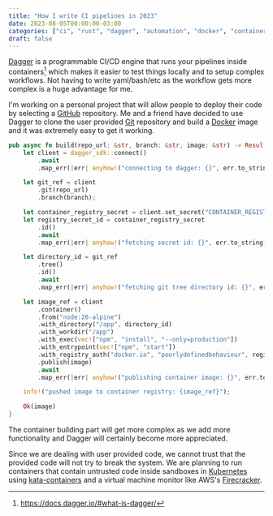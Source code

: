 ```yaml
---
title: "How I write CI pipelines in 2023"
date: 2023-08-05T00:00:00-03:00
categories: ["ci", "rust", "dagger", "automation", "docker", "containers"]
draft: false
---
```


[Dagger] is a programmable CI/CD engine that runs your pipelines inside containers[^what_is_dagger] which makes it easier to test things locally and to setup complex workflows. Not having to write yaml/bash/etc as the workflow gets more complex is a huge advantage for me.  

I'm working on a personal project that will allow people to deploy their code by selecting a [GitHub] repository. Me and a friend have decided to use Dagger to clone the user provided [Git] repository and build a [Docker] image and it was extremely easy to get it working.

```rust
pub async fn build(repo_url: &str, branch: &str, image: &str) -> Result<String> {
    let client = dagger_sdk::connect()
        .await
        .map_err(|err| anyhow!("connecting to dagger: {}", err.to_string()))?;

    let git_ref = client
        .git(repo_url)
        .branch(branch);

    let container_registry_secret = client.set_secret("CONTAINER_REGISTRY_SECRET", "TODO");
    let registry_secret_id = container_registry_secret
        .id()
        .await
        .map_err(|err| anyhow!("fetching secret id: {}", err.to_string()))?;

    let directory_id = git_ref
        .tree()
        .id()
        .await
        .map_err(|err| anyhow!("fetching git tree directory id: {}", err.to_string()))?;

    let image_ref = client
        .container()
        .from("node:20-alpine")
        .with_directory("/app", directory_id)
        .with_workdir("/app")
        .with_exec(vec!["npm", "install", "--only=production"])
        .with_entrypoint(vec!["npm", "start"])
        .with_registry_auth("docker.io", "poorlydefinedbehaviour", registry_secret_id)
        .publish(image)
        .await
        .map_err(|err| anyhow!("publishing container image: {}", err.to_string()))?;

    info!("pushed image to container registry: {image_ref}");

    Ok(image)
}
```

The container building part will get more complex as we add more functionality and Dagger will certainly become more appreciated.  

Since we are dealing with user provided code, we cannot trust that the provided code will not try to break the system. We are planning to run containers that contain untrusted code inside sandboxes in [Kubernetes] using [kata-containers] and a virtual machine monitor like AWS's [Firecracker].

[Dagger]: https://dagger.io/  
[Github]: https://github.com/  
[Git]: https://git-scm.com/  
[Docker]: https://www.docker.com/  
[kata-containers]: https://github.com/kata-containers  
[Firecracker]: https://firecracker-microvm.github.io/  
[Kubernetes]: https://kubernetes.io/  
[^what_is_dagger]: https://docs.dagger.io/#what-is-dagger/  
